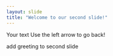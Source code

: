 ```yaml
---
layout: slide
title: "Welcome to our second slide!"
---
```

Your text
Use the left arrow to go back!

add greeting to second slide
